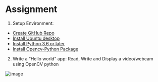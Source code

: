 
# Assignment

   1. Setup Environment:
*   [Create GitHub Repo](https://github.com/vanduytran/CE434.L21_Group13)
*   [Install Ubuntu desktop](https://ubuntu.com/download/desktop)
*   [Install Python 3.6 or later](https://www.python.org/downloads/)
*   [Install Opencv-Python Package](https://pypi.org/project/opencv-python/)


   2. Write a “Hello world” app: Read, Write and Display a video/webcam using OpenCV python

   ![image](https://user-images.githubusercontent.com/58819775/110613029-5d5e5080-81c3-11eb-8cd0-51b0689d1dd9.png)